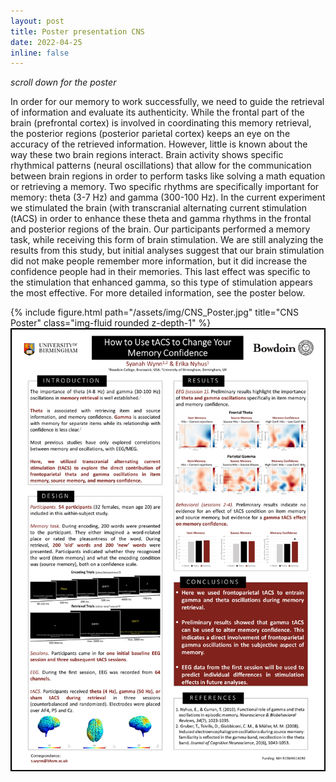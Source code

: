 ```yaml
---
layout: post
title: Poster presentation CNS
date: 2022-04-25
inline: false
---
```

<i>scroll down for the poster</i>

In order for our memory to work successfully, we need to guide the retrieval of information and evaluate its authenticity. While the frontal part of the brain (prefrontal cortex) is involved in coordinating this memory retrieval, the posterior regions (posterior parietal cortex) keeps an eye on the accuracy of the retrieved information. However, little is known about the way these two brain regions interact. Brain activity shows specific rhythmical patterns (neural oscillations) that allow for the communication between brain regions in order to perform tasks like solving a math equation or retrieving a memory. Two specific rhythms are specifically important for memory: theta (3-7 Hz) and gamma (300-100 Hz). In the current experiment we stimulated the brain (with transcranial alternating current stimulation (tACS) in order to enhance these theta and gamma rhythms in the frontal and posterior regions of the brain. Our participants performed a memory task, while receiving this form of brain stimulation. We are still analyzing the results from this study, but initial analyses suggest that our brain stimulation did not make people remember more information, but it did increase the confidence people had in their memories. This last effect was specific to the stimulation that enhanced gamma, so this type of stimulation appears the most effective. For more detailed information, see the poster below.

<!--![CNS_Poster](/assets/img/CNS_Poster_2022.png)-->

<div class="row">
    <div class="col-sm mt-3 mt-md-0">
        {% include figure.html path="/assets/img/CNS_Poster.jpg" title="CNS Poster" class="img-fluid rounded z-depth-1" %}
    </div>
</div>

<a href="/assets/img/CNS_Poster.jpg">
    <img 
        src="/assets/img/CNS_Poster.jpg" 
        alt="CNS Poster 2022"
    >
</a>
